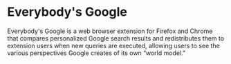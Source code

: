 # Everybody's Google

Everybody's Google is a web browser extension for Firefox and Chrome that compares
personalized Google search results and redistributes them to extension users when 
new queries are executed, allowing users to see the various perspectives Google 
creates of its own “world model.”
